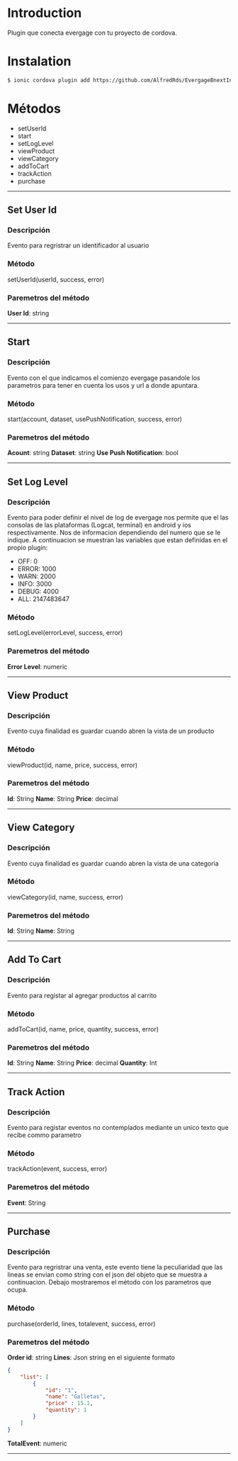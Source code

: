 # Introduction 
Plugin que conecta evergage con tu proyecto de cordova.

# Instalation
```bash
$ ionic cordova plugin add https://github.com/AlfredRds/EvergageBnextIntegration.git --variable EVERGAGE_SCHEME=""
```

# Métodos
- setUserId
- start
- setLogLevel
- viewProduct
- viewCategory
- addToCart
- trackAction
- purchase

------------


## Set User Id
### Descripción
Evento para regristrar un identificador al usuario

### Método
setUserId(userId, success, error)


### Paremetros del método
**User Id**: string

------------


## Start
### Descripción
Evento con el que indicamos el comienzo evergage pasandole los parametros para tener en cuenta los usos y url a donde apuntara.

### Método
start(account, dataset, usePushNotification, success, error)


### Paremetros del método
**Acount**: string
**Dataset**: string
**Use Push Notification**: bool

------------


## Set Log Level
### Descripción
Evento para poder definir el nivel de log de evergage nos permite que el las consolas de las plataformas (Logcat, terminal) en android y ios respectivamente. Nos de informacion dependiendo del numero que se le indique. A continuacion se muestran las variables que estan definidas en el propio plugin:

- OFF: 0
- ERROR: 1000
- WARN: 2000
- INFO: 3000
- DEBUG: 4000
- ALL: 2147483647

### Método
setLogLevel(errorLevel, success, error)


### Paremetros del método
**Error Level**: numeric

------------


## View Product
### Descripción
Evento cuya finalidad es guardar cuando abren la vista de un producto

### Método
viewProduct(id, name, price, success, error)


### Paremetros del método
**Id**: String
**Name**: String
**Price**:  decimal

------------


## View Category
### Descripción
Evento cuya finalidad es guardar cuando abren la vista de una categoria

### Método
viewCategory(id, name, success, error)


### Paremetros del método
**Id**: String
**Name**: String

------------


## Add To Cart
### Descripción
Evento para registar al agregar productos al carrito

### Método
addToCart(id, name, price, quantity, success, error)


### Paremetros del método
**Id**: String
**Name**: String
**Price**:  decimal
**Quantity**:  Int

------------


## Track Action
### Descripción
Evento para registar eventos no contemplados mediante un unico texto que recibe commo parametro

### Método
trackAction(event, success, error)


### Paremetros del método
**Event**: String

------------
## Purchase
### Descripción
Evento para regristrar una venta, este evento tiene la peculiaridad que las lineas se envian como string con el json del objeto que se muestra a continuacion. Debajo mostraremos el método con los parametros que ocupa.

### Método
purchase(orderId, lines, totalevent, success, error)


### Paremetros del método
**Order id**: string
**Lines**: Json string en el siguiente formato
```json
{
    "list": [
        {
            "id": "1",
            "name": "Galletas",
            "price" : 15.1,
            "quantity": 1
        }
    ]
}
```
**TotalEvent**: numeric

------------